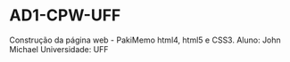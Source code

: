 # AD1-CPW-UFF
Construção da página web - PakiMemo html4, html5 e CSS3.
Aluno: John Michael
Universidade: UFF
